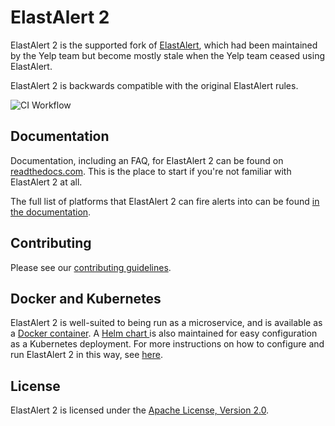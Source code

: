# ElastAlert 2

ElastAlert 2 is the supported fork of [ElastAlert][0], which had been maintained by the Yelp team
but become mostly stale when the Yelp team ceased using ElastAlert.

ElastAlert 2 is backwards compatible with the original ElastAlert rules.

![CI Workflow](https://github.com/jertel/elastalert/workflows/master_build_test/badge.svg)

## Documentation

Documentation, including an FAQ, for ElastAlert 2 can be found on [readthedocs.com][3]. This is the place to start if you're not familiar with ElastAlert 2 at all.

The full list of platforms that ElastAlert 2 can fire alerts into can be found [in the documentation][4].

## Contributing

Please see our [contributing guidelines][6].

## Docker and Kubernetes

ElastAlert 2 is well-suited to being run as a microservice, and is available
as a [Docker container][2]. A [Helm chart ][7] is also maintained for easy
configuration as a Kubernetes deployment. For more instructions on how to
configure and run ElastAlert 2 in this way, see [here][8].

## License

ElastAlert 2 is licensed under the [Apache License, Version 2.0][5].

[0]: https://github.com/yelp/elastalert
[1]: https://github.com/jertel/elastalert2/blob/master/config.yaml.example
[2]: https://hub.docker.com/r/jertel/elastalert2
[3]: https://elastalert2.readthedocs.io/
[4]: https://elastalert2.readthedocs.io/en/latest/ruletypes.html#alerts
[5]: https://www.apache.org/licenses/LICENSE-2.0
[6]: https://github.com/jertel/elastalert2/blob/master/CONTRIBUTING.md
[7]: https://github.com/jertel/elastalert2/tree/master/chart/elastalert2
[8]: https://elastalert2.readthedocs.io/en/latest/running_elastalert.html
